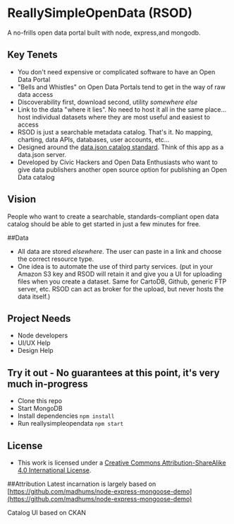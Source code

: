 # ReallySimpleOpenData (RSOD)
A no-frills open data portal built with node, express,and mongodb.  

## Key Tenets
- You don't need expensive or complicated software to have an Open Data Portal
- "Bells and Whistles" on Open Data Portals tend to get in the way of raw data access
- Discoverability first, download second, utility *somewhere else*
- Link to the data "where it lies".  No need to host it all in the same place... host individual datasets where they are most useful and easiest to access
- RSOD is just a searchable metadata catalog.  That's it.  No mapping, charting, data APIs, databases, user accounts, etc... 
- Designed around the [data.json catalog standard](https://project-open-data.cio.gov/catalog/#machine-readable-format).  Think of this app as a data.json server.  
- Developed by Civic Hackers and Open Data Enthusiasts who want to give data publishers another open source option for publishing an Open Data catalog

## Vision
People who want to create a searchable, standards-compliant open data catalog should be able to get started in just a few minutes for free.

##Data
- All data are stored *elsewhere*.  The user can paste in a link and choose the correct resource type.
- One idea is to automate the use of third party services.  (put in your Amazon S3 key and RSOD will retain it and give you a UI for uploading files when you create a dataset.  Same for CartoDB, Github, generic FTP server, etc.  RSOD can act as broker for the upload, but never hosts the data itself.)

## Project Needs
- Node developers
- UI/UX Help
- Design Help

## Try it out - No guarantees at this point, it's very much in-progress
- Clone this repo
- Start MongoDB
- Install dependencies `npm install`
- Run reallysimpleopendata `npm start`

## License 
- This work is licensed under a [Creative Commons Attribution-ShareAlike 4.0 International License](http://creativecommons.org/licenses/by-sa/4.0/).

##Attribution
Latest incarnation is largely based on [https://github.com/madhums/node-express-mongoose-demo](https://github.com/madhums/node-express-mongoose-demo)

Catalog UI based on CKAN
